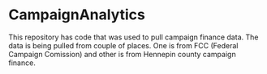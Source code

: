 # CampaignAnalytics
This repository has code that was used to pull campaign finance data.
The data is being pulled from couple of places. One is from FCC (Federal Campaign Comission) and other is from Hennepin county campaign finance.


